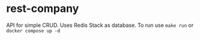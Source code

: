 # rest-company

API for simple CRUD.
Uses Redis Stack as database.
To run use 
`make run`
or
`docker compose up -d`
